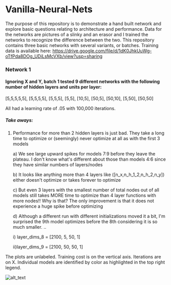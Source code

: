 # Vanilla-Neural-Nets

The purpose of this repository is to demonstrate a hand built network and explore basic questions relating to architecture and performance. Data for the networks are pictures of a slinky and an erasor and I trained the networks to recognize the difference between the two. This repository contains three basic networks with several variants, or batches. Training data is available here:
https://drive.google.com/file/d/1dK0JhkUuWg-oTfPda8DOg_UDiLsMcVXb/view?usp=sharing


### Network 1

#### Ignoring X and Y, batch 1 tested 9 different networks with the following number of hidden layers and units per layer:

[5,5,5,5,5], [5,5,5,5], [5,5,5], [5,5], [10,5], [50,5], [50,10], [5,50], [50,50]

All had a learning rate of .05 with 100,000 iterations.

##### Take aways:

1) Performance for more than 2 hidden layers is just bad. They take a long time to optimize or (seemingly) never optimize at all as with the first 3 models

    a) We see large upward spikes for models 7:9 before they leave the plateau. I don't know what's different about those than models 4:6 since they have similar numbers of layers/nodes
    
    b) It looks like anything more than 4 layers like ([n_x,n_h_1_2,n_h_2,n_y]) either doesn't optimize or takes forever to optimize
    
    c) But even 3 layers with the smallest number of total nodes out of all models still takes MORE time to optimize than 4 layer functions with more nodes!! Why is that? The only improvement is that it does not experience a huge spike before optimizing
    
    d) Although a different run with different initializations moved it a bit, I'm surprised the 9th model optimizes before the 8th considering it is so much smaller. ..
    
      i) layer_dims_8 = [2100, 5, 50, 1]
          
      ii)layer_dims_9 = [2100, 50, 50, 1]
          
The plots are unlabeled. Training cost is on the vertical axis. Iterations are on X. Individual models are identified by color as highlighted in the top right legend.

![alt_text](https://imgur.com/hsTR7YV.png)


